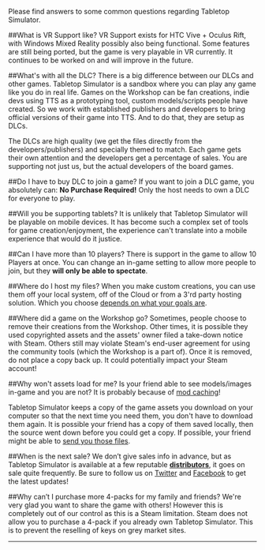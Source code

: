 Please find answers to some common questions regarding Tabletop Simulator.

##What is VR Support like?
VR Support exists for HTC Vive + Oculus Rift, with Windows Mixed Reality possibly also being functional. Some features are still being ported, but the game is very playable in VR currently. It continues to be worked on and will improve in the future.

##What's with all the DLC?
There is a big difference between our DLCs and other games. Tabletop Simulator is a sandbox where you can play any game like you do in real life. Games on the Workshop can be fan creations, indie devs using TTS as a prototyping tool, custom models/scripts people have created. So we work with established publishers and developers to bring official versions of their game into TTS. And to do that, they are setup as DLCs.

The DLCs are high quality (we get the files directly from the developers/publishers) and specially themed to match. Each game gets their own attention and the developers get a percentage of sales. You are supporting not just us, but the actual developers of the board games.

##Do I have to buy DLC to join a game?
If you want to join a DLC game, you absolutely can: **No Purchase Required!** Only the host needs to own a DLC for everyone to play.

##Will you be supporting tablets?
It is unlikely that Tabletop Simulator will be playable on mobile devices. It has become such a complex set of tools for game creation/enjoyment, the experience can't translate into a mobile experience that would do it justice.

##Can I have more than 10 players?
There is support in the game to allow 10 Players at once. You can change an in-game setting to allow more people to join, but they **will only be able to spectate**.

##Where do I host my files?
When you make custom creations, you can use them off your local system, off of the Cloud or from a 3'rd party hosting solution. Which you choose [depends on what your goals are](/custom-content/asset-importing).

##Where did a game on the Workshop go?
Sometimes, people choose to remove their creations from the Workshop. Other times, it is possible they used copyrighted assets and the assets' owner filed a take-down notice with Steam. Others still may violate Steam's end-user agreement for using the community tools (which the Workshop is a part of). Once it is removed, do not place a copy back up. It could potentially impact your Steam account!

##Why won't assets load for me?
Is your friend able to see models/images in-game and you are not? It is probably because of [mod caching](/getting-started/configuration-menu#game)!

Tabletop Simulator keeps a copy of the game assets you download on your computer so that the next time you need them, you don't have to download them again. It is possible your friend has a copy of them saved locally, then the source went down before you could get a copy. If possible, your friend might be able to [send you those files](/custom-content/asset-importing#cached-files).

##When is the next sale?
We don’t give sales info in advance, but as Tabletop Simulator is available at a few reputable [**distributors**](http://berserk-games.com/buy/), it goes on sale quite frequently. Be sure to follow us on [Twitter](https://twitter.com/berserkgames) and [Facebook](https://www.facebook.com/tabletopsimulator) to get the latest updates!

##Why can’t I purchase more 4-packs for my family and friends?
We're very glad you want to share the game with others! However this is completely out of our control as this is a Steam limitation. Steam does not allow you to purchase a 4-pack if you already own Tabletop Simulator. This is to prevent the reselling of keys on grey market sites.

---
